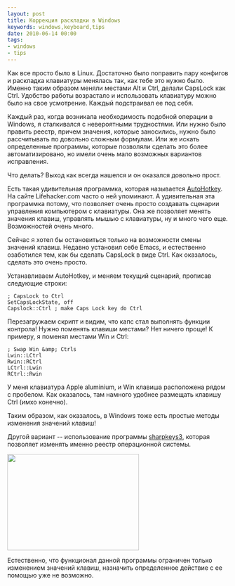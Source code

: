 ```yaml
---
layout: post
title: Коррекция раскладки в Windows
keywords: windows,keyboard,tips
date: 2010-06-14 00:00
tags:
- windows
- tips
---
```

Как все просто было в Linux. Достаточно было поправить пару конфигов и раскладка клавиатуры менялась так, как тебе это нужно было. Именно таким образом меняли местами Alt и Ctrl, делали CapsLock как Ctrl. Удобство работы возрастало и использовать клавиатуру можно было на свое усмотрение. Каждый подстраивал ее под себя.

Каждый раз, когда возникала необходимость подобной операции в Windows, я сталкивался с невероятными трудностями. Или нужно было править реестр, причем значения, которые заносились, нужно было рассчитывать по довольно сложным формулам. Или же искать определенные программы, которые позволяли сделать это более автоматизировано, но имели очень мало возможных вариантов исправления.

Что делать? Выход как всегда нашелся и он оказался довольно прост.

Есть такая удивительная программка, которая называется <a href="http://www.autohotkey.com/" rel="nofollow">AutoHotkey</a>. На сайте Lifehacker.com часто о ней упоминают. А удивительная эта программка потому, что позволяет очень просто создавать сценарии управления компьютером с клавиатуры. Она же позволяет менять значения клавиш, управлять мышью с клавиатуры, ну и много чего еще. Возможностей очень много.

Сейчас я хотел бы остановиться только на возможности смены значений клавиш. Недавно установил себе Emacs, и естественно озаботился тем, как бы сделать CapsLock в виде Ctrl. Как оказалось, сделать это очень просто.

Устанавливаем AutoHotkey, и меняем текущий сценарий, прописав следующие строки:

    ; CapsLock to Ctrl
    SetCapsLockState, off
    Capslock::Ctrl ; make Caps Lock key do Ctrl

Перезагружаем скрипт и видим, что капс стал выполнять функции контрола! Нужно поменять клавиши местами? Нет ничего проще! К примеру, я поменял местами Win и Ctrl:

    ; Swap Win &amp; Ctrls
    Lwin::LCtrl
    Rwin::RCtrl
    LCtrl::Lwin
    RCtrl::Rwin

У меня клавиатура Apple aluminium, и Win клавиша расположена рядом с пробелом. Как оказалось, там намного удобнее размещать клавишу Ctrl (имхо конечно).

Таким образом, как оказалось, в Windows тоже есть простые методы изменения значений клавиш!

Другой вариант -- использование программы <a href="http://www.randyrants.com/sharpkeys/" rel="nofollow">sharpkeys3</a>, которая позволяет изменять именно реестр операционной системы.

<a href="https://static.juev.org/2010/06/sharpkey.png"><img class="aligncenter size-medium wp-image-1057" title="sharpkey" src="https://static.juev.org/2010/06/sharpkey-300x219.png" alt="" width="300" height="219" /></a>

Естественно, что функционал данной программы ограничен только изменением значений клавиш, назначить определенное действие с ее помощью уже не возможно.
